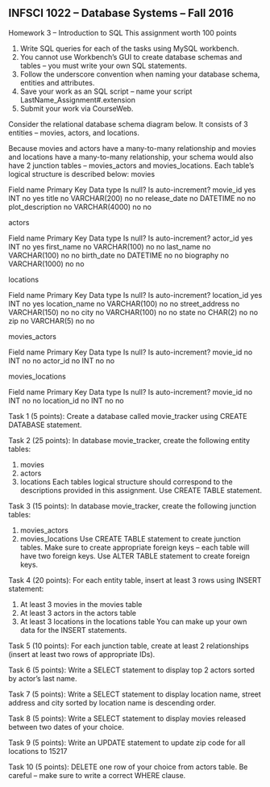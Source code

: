 ## INFSCI 1022 – Database Systems – Fall 2016
Homework 3 – Introduction to SQL
This assignment worth 100 points

1.	Write SQL queries for each of the tasks using MySQL workbench.  
2.	You cannot use Workbench’s GUI to create database schemas and tables – you must write your own SQL statements.  
3.	Follow the underscore convention when naming your database schema, entities and attributes.
4.	Save your work as an SQL script – name your script LastName_Assignment#.extension
5.	Submit your work via CourseWeb.

Consider the relational database schema diagram below.  It consists of 3 entities – movies, actors, and locations.  

 

Because movies and actors have a many-to-many relationship and movies and locations have a many-to-many relationship, your schema would also have 2 junction tables – movies_actors and movies_locations.   Each table’s logical structure is described below:
movies

Field name	Primary Key	Data type	Is null?	Is auto-increment?
movie_id	yes	INT	no	yes
title	no	VARCHAR(200)	no	no
release_date	no	DATETIME	no	no
plot_description	no	VARCHAR(4000)	no	no

actors

Field name	Primary Key	Data type	Is null?	Is auto-increment?
actor_id	yes	INT	no	yes
first_name	no	VARCHAR(100)	no	no
last_name	no	VARCHAR(100)	no	no
birth_date	no	DATETIME	no	no
biography	no	VARCHAR(1000)	no	no

locations

Field name	Primary Key	Data type	Is null?	Is auto-increment?
location_id	yes	INT	no	yes
location_name	no	VARCHAR(100)	no	no
street_address	no	VARCHAR(150)	no	no
city	no	VARCHAR(100)	no	no
state	no	CHAR(2)	no	no
zip	no	VARCHAR(5)	no	no

movies_actors

Field name	Primary Key	Data type	Is null?	Is auto-increment?
movie_id	no	INT	no	no
actor_id	no	INT	no	no

movies_locations

Field name	Primary Key	Data type	Is null?	Is auto-increment?
movie_id	no	INT	no	no
location_id	no	INT	no	no


Task 1 (5 points):  Create a database called movie_tracker using CREATE DATABASE statement.

Task 2 (25 points): In database movie_tracker, create the following entity tables:
1.	movies
2.	actors
3.	locations
Each tables logical structure should correspond to the descriptions provided in this assignment.  Use CREATE TABLE statement.

Task 3 (15 points): In database movie_tracker, create the following junction tables:
1.	movies_actors
2.	movies_locations
Use CREATE TABLE statement to create junction tables.  Make sure to create appropriate foreign keys – each table will have two foreign keys.  Use ALTER TABLE statement to create foreign keys.

Task 4 (20 points):  For each entity table, insert at least 3 rows using INSERT statement:
1.	At least 3 movies in the movies table
2.	At least 3 actors in the actors table
3.	At least 3 locations in the locations table
You can make up your own data for the INSERT statements.

Task 5 (10 points):  For each junction table, create at least 2 relationships (insert at least two rows of appropriate IDs).

Task 6 (5 points):  Write a SELECT statement to display top 2 actors sorted by actor’s last name.

Task 7 (5 points):  Write a SELECT statement to display location name, street address and city sorted by location name is descending order.

Task 8 (5 points):  Write a SELECT statement to display movies released between two dates of your choice.

Task 9 (5 points):  Write an UPDATE statement to update zip code for all locations to 15217

Task 10 (5 points):  DELETE one row of your choice from actors table.  Be careful – make sure to write a correct WHERE clause.

